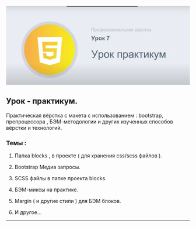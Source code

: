 ![subject-lesson-7](../lesson-7/materials/lesson-7-title.png)

## Урок - практикум.

Практическая вёрстка с макета с использованием : bootstrap, препроцессора , БЭМ-методологии и других изученных способов вёрстки и технологий.

### Темы :

1. Папка blocks , в проекте ( для хранения css/scss файлов ).

2. Bootstrap Медиа запросы.

3. SCSS файлы в папке проекта blocks.

4. БЭМ-миксы на практике.

5. Margin ( и другие стили ) для БЭМ блоков.

6. И другое...

---
